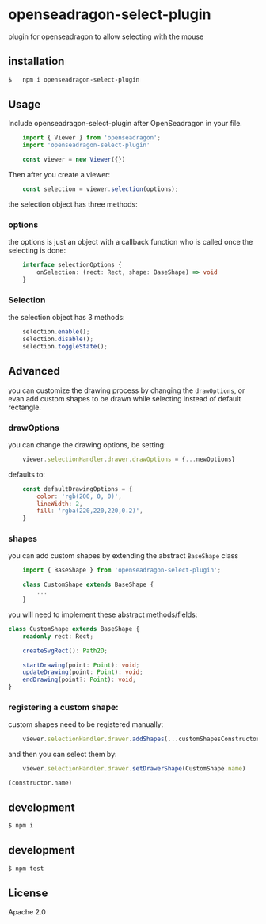 # openseadragon-select-plugin
plugin for openseadragon to allow selecting with the mouse

## installation
```sh
$   npm i openseadragon-select-plugin
```
## Usage
Include openseadragon-select-plugin after OpenSeadragon in your file. 

```js
    import { Viewer } from 'openseadragon';
    import 'openseadragon-select-plugin'

    const viewer = new Viewer({})
```

Then after you create a viewer:

```js
    const selection = viewer.selection(options);
```
the selection object has three methods:

### options
the options is just an object with a callback function who is called once the  selecting is done:

```ts
    interface selectionOptions { 
        onSelection: (rect: Rect, shape: BaseShape) => void 
    }
```

### Selection
the selection object has 3 methods:

```js
    selection.enable();
    selection.disable();
    selection.toggleState();
```

## Advanced
you can customize the drawing process by changing the `drawOptions`, or evan add custom shapes to be drawn while selecting instead of default rectangle.

### drawOptions
you can change the drawing options, be setting:

```js
    viewer.selectionHandler.drawer.drawOptions = {...newOptions}
```
defaults to:
```js
    const defaultDrawingOptions = {
        color: 'rgb(200, 0, 0)',
        lineWidth: 2,
        fill: 'rgba(220,220,220,0.2)',
    }
```

### shapes

you can add custom shapes by extending the abstract `BaseShape` class

```js
    import { BaseShape } from 'openseadragon-select-plugin';

    class CustomShape extends BaseShape {
        ...
    }
```

you will need to implement these abstract methods/fields:

```ts
class CustomShape extends BaseShape {
    readonly rect: Rect;

    createSvgRect(): Path2D;

    startDrawing(point: Point): void;
    updateDrawing(point: Point): void;
    endDrawing(point?: Point): void;
}
```

### registering a custom shape:
custom shapes need to be registered manually:

```js
    viewer.selectionHandler.drawer.addShapes(...customShapesConstructor)
```

and then you can select them by:

```js
    viewer.selectionHandler.drawer.setDrawerShape(CustomShape.name)
```
    (constructor.name)



## development
```sh
$ npm i
```

## development
```sh
$ npm test
```

## License

Apache 2.0
